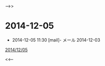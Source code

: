 -->>

# 2014-12-05<a name="2014-12-05"></a>	

* 2014-12-05 11:30	[mail]- メール 2014-12-03

[2014/12/05](#2014-12-05)<br>

<<--

